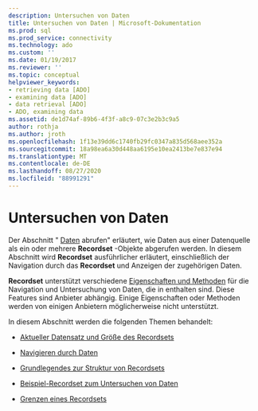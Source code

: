 ```yaml
---
description: Untersuchen von Daten
title: Untersuchen von Daten | Microsoft-Dokumentation
ms.prod: sql
ms.prod_service: connectivity
ms.technology: ado
ms.custom: ''
ms.date: 01/19/2017
ms.reviewer: ''
ms.topic: conceptual
helpviewer_keywords:
- retrieving data [ADO]
- examining data [ADO]
- data retrieval [ADO]
- ADO, examining data
ms.assetid: de1d74af-89b6-4f3f-a8c9-07c3e2b3c9a5
author: rothja
ms.author: jroth
ms.openlocfilehash: 1f13e39dd6c1740fb29fc0347a835d568aee352a
ms.sourcegitcommit: 18a98ea6a30d448aa6195e10ea2413be7e837e94
ms.translationtype: MT
ms.contentlocale: de-DE
ms.lasthandoff: 08/27/2020
ms.locfileid: "88991291"
---
```

# <a name="examining-data"></a>Untersuchen von Daten
Der Abschnitt " [Daten](./getting-data.md) abrufen" erläutert, wie Daten aus einer Datenquelle als ein oder mehrere **Recordset** -Objekte abgerufen werden. In diesem Abschnitt wird **Recordset** ausführlicher erläutert, einschließlich der Navigation durch das **Recordset** und Anzeigen der zugehörigen Daten.  
  
 **Recordset** unterstützt verschiedene [Eigenschaften und Methoden](../../reference/ado-api/recordset-object-properties-methods-and-events.md) für die Navigation und Untersuchung von Daten, die in enthalten sind. Diese Features sind Anbieter abhängig. Einige Eigenschaften oder Methoden werden von einigen Anbietern möglicherweise nicht unterstützt.  
  
 In diesem Abschnitt werden die folgenden Themen behandelt:  
  
-   [Aktueller Datensatz und Größe des Recordsets](./current-record-and-size-of-recordset.md)  
  
-   [Navigieren durch Daten](./navigating-through-data.md)  
  
-   [Grundlegendes zur Struktur von Recordsets](./understanding-recordset-structure.md)  
  
-   [Beispiel-Recordset zum Untersuchen von Daten](./sample-recordset-for-examining-data.md)  
  
-   [Grenzen eines Recordsets](./boundaries-of-a-recordset.md)